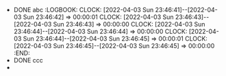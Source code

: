 - DONE abc
  :LOGBOOK:
  CLOCK: [2022-04-03 Sun 23:46:41]--[2022-04-03 Sun 23:46:42] =>  00:00:01
  CLOCK: [2022-04-03 Sun 23:46:43]--[2022-04-03 Sun 23:46:43] =>  00:00:00
  CLOCK: [2022-04-03 Sun 23:46:44]--[2022-04-03 Sun 23:46:44] =>  00:00:00
  CLOCK: [2022-04-03 Sun 23:46:44]--[2022-04-03 Sun 23:46:45] =>  00:00:01
  CLOCK: [2022-04-03 Sun 23:46:45]--[2022-04-03 Sun 23:46:45] =>  00:00:00
  :END:
- DONE ccc
-